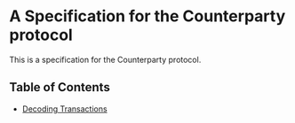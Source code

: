 # A Specification for the Counterparty protocol

This is a specification for the Counterparty protocol.

## Table of Contents

- [Decoding Transactions](02-decoding.md)
